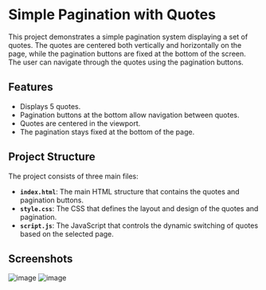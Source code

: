 # Simple Pagination with Quotes

This project demonstrates a simple pagination system displaying a set of quotes. The quotes are centered both vertically and horizontally on the page, while the pagination buttons are fixed at the bottom of the screen. The user can navigate through the quotes using the pagination buttons.

## Features
- Displays 5 quotes.
- Pagination buttons at the bottom allow navigation between quotes.
- Quotes are centered in the viewport.
- The pagination stays fixed at the bottom of the page.

## Project Structure

The project consists of three main files:
- **`index.html`**: The main HTML structure that contains the quotes and pagination buttons.
- **`style.css`**: The CSS that defines the layout and design of the quotes and pagination.
- **`script.js`**: The JavaScript that controls the dynamic switching of quotes based on the selected page.

## Screenshots
![image](https://github.com/user-attachments/assets/391ddae8-7bab-4d54-8e92-bfd3bec1df2b)
![image](https://github.com/user-attachments/assets/cef7e79d-5c05-4606-87cd-12fb69e96463)
